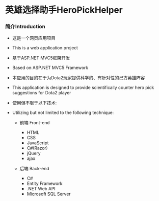 英雄选择助手HeroPickHelper
====

### 简介Introduction

* 这是一个网页应用项目
* This is a web application project


* 基于ASP.NET MVC5框架开发
* Based on ASP.NET MVC5 Framework


* 本应用的目的在于为Dota2玩家提供科学的、有针对性的己方英雄阵容
* This application is designed to provide scientifically counter hero pick suggestions for Dota2 player


* 使用但不限于以下技术:
* Utilizing but not limited to the following technique:

	- 前端 Front-end
  
		* HTML
		* CSS
		* JavaScript
		* C#(Razor)
		* jQuery
		* ajax
    
	- 后端 Back-end
  
		* C#
		* Entity Framework
		* .NET Web API
		* Microsoft SQL Server



